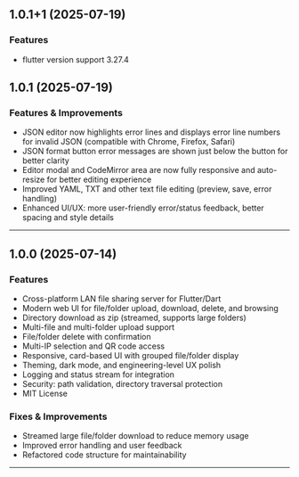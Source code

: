 ## 1.0.1+1 (2025-07-19)

### Features
- flutter version support 3.27.4

## 1.0.1 (2025-07-19)

### Features & Improvements
- JSON editor now highlights error lines and displays error line numbers for invalid JSON (compatible with Chrome, Firefox, Safari)
- JSON format button error messages are shown just below the button for better clarity
- Editor modal and CodeMirror area are now fully responsive and auto-resize for better editing experience
- Improved YAML, TXT and other text file editing (preview, save, error handling)
- Enhanced UI/UX: more user-friendly error/status feedback, better spacing and style details

---

## 1.0.0 (2025-07-14)

### Features
- Cross-platform LAN file sharing server for Flutter/Dart
- Modern web UI for file/folder upload, download, delete, and browsing
- Directory download as zip (streamed, supports large folders)
- Multi-file and multi-folder upload support
- File/folder delete with confirmation
- Multi-IP selection and QR code access
- Responsive, card-based UI with grouped file/folder display
- Theming, dark mode, and engineering-level UX polish
- Logging and status stream for integration
- Security: path validation, directory traversal protection
- MIT License

### Fixes & Improvements
- Streamed large file/folder download to reduce memory usage
- Improved error handling and user feedback
- Refactored code structure for maintainability

---
